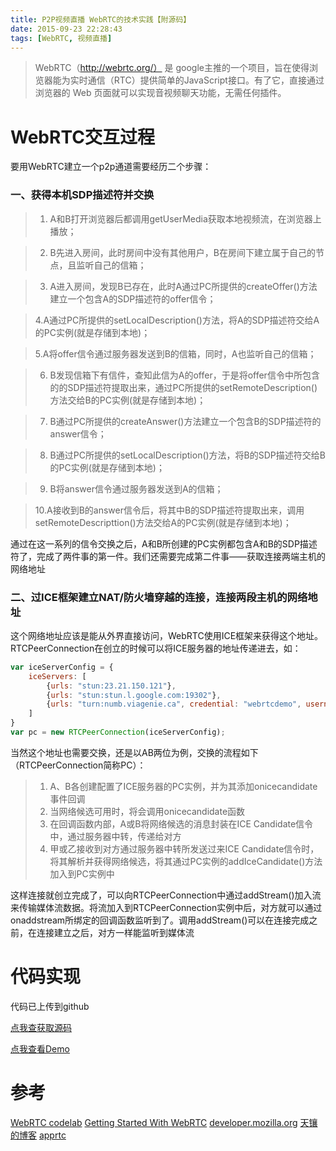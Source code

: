 ```yaml
---
title: P2P视频直播 WebRTC的技术实践【附源码】
date: 2015-09-23 22:28:43
tags: [WebRTC, 视频直播]
---
```



> WebRTC（http://webrtc.org/） 是 google主推的一个项目，旨在使得浏览器能为实时通信（RTC）提供简单的JavaScript接口。有了它，直接通过浏览器的 Web 页面就可以实现音视频聊天功能，无需任何插件。

<!-- more --> 

# WebRTC交互过程

要用WebRTC建立一个p2p通道需要经历二个步骤：

### 一、获得本机SDP描述符并交换

> 1. A和B打开浏览器后都调用getUserMedia获取本地视频流，在浏览器上播放；

> 2. B先进入房间，此时房间中没有其他用户，B在房间下建立属于自己的节点，且监听自己的信箱；

> 3. A进入房间，发现B已存在，此时A通过PC所提供的createOffer()方法建立一个包含A的SDP描述符的offer信令；

> 4.A通过PC所提供的setLocalDescription()方法，将A的SDP描述符交给A的PC实例(就是存储到本地)；

> 5.A将offer信令通过服务器发送到B的信箱，同时，A也监听自己的信箱；

> 6. B发现信箱下有信件，查知此信为A的offer，于是将offer信令中所包含的的SDP描述符提取出来，通过PC所提供的setRemoteDescription()方法交给B的PC实例(就是存储到本地)；

> 7. B通过PC所提供的createAnswer()方法建立一个包含B的SDP描述符的answer信令；

> 8. B通过PC所提供的setLocalDescription()方法，将B的SDP描述符交给B的PC实例(就是存储到本地)；

> 9. B将answer信令通过服务器发送到A的信箱；

> 10.A接收到B的answer信令后，将其中B的SDP描述符提取出来，调用setRemoteDescripttion()方法交给A的PC实例(就是存储到本地)；

通过在这一系列的信令交换之后，A和B所创建的PC实例都包含A和B的SDP描述符了，完成了两件事的第一件。我们还需要完成第二件事——获取连接两端主机的网络地址

### 二、过ICE框架建立NAT/防火墙穿越的连接，连接两段主机的网络地址

这个网络地址应该是能从外界直接访问，WebRTC使用ICE框架来获得这个地址。RTCPeerConnection在创立的时候可以将ICE服务器的地址传递进去，如：

```javascript
var iceServerConfig = {
    iceServers: [
        {urls: "stun:23.21.150.121"},
        {urls: "stun:stun.l.google.com:19302"},
        {urls: "turn:numb.viagenie.ca", credential: "webrtcdemo", username: "louis%40mozilla.com"}
    ]
}
var pc = new RTCPeerConnection(iceServerConfig);
```

当然这个地址也需要交换，还是以AB两位为例，交换的流程如下（RTCPeerConnection简称PC）：
> 1. A、B各创建配置了ICE服务器的PC实例，并为其添加onicecandidate事件回调
> 2. 当网络候选可用时，将会调用onicecandidate函数
> 3. 在回调函数内部，A或B将网络候选的消息封装在ICE Candidate信令中，通过服务器中转，传递给对方
> 4. 甲或乙接收到对方通过服务器中转所发送过来ICE Candidate信令时，将其解析并获得网络候选，将其通过PC实例的addIceCandidate()方法加入到PC实例中

这样连接就创立完成了，可以向RTCPeerConnection中通过addStream()加入流来传输媒体流数据。将流加入到RTCPeerConnection实例中后，对方就可以通过onaddstream所绑定的回调函数监听到了。调用addStream()可以在连接完成之前，在连接建立之后，对方一样能监听到媒体流


# 代码实现

代码已上传到github 

[点我查获取源码](https://github.com/entere/dortc)

[点我查看Demo](http://219.238.250.38:3000/)





# 参考

[WebRTC codelab](https://codelabs.developers.google.com/codelabs/webrtc-web/#0)
[Getting Started With WebRTC](http://html5rocks.com/en/tutorials/webrtc/basics)
[developer.mozilla.org](https://developer.mozilla.org/en-US/docs/Web/API/WebRTC_API)
[天镶的博客](http://lingyu.wang/#/)
[apprtc](https://apprtc.appspot.com/)





